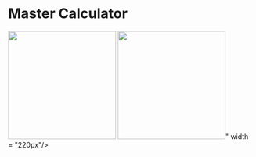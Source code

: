 <h1>Master Calculator</h1>
<P>
<image src="https://github.com/Bhavesh5650/Master-Calculator/assets/154861433/9e46480b-51af-4a9a-85fb-564fb2515c41" width = "220px"/>
<image src="<image src="https://github.com/Bhavesh5650/Master-Calculator/assets/154861433/4e682709-5133-4387-aa37-0f7abd71a86c" width = "220px"/>" width = "220px"/>
</P>
